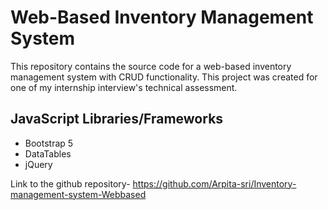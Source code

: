 # Web-Based Inventory Management System
This repository contains the source code for a web-based inventory management system with CRUD functionality. This project was created for one of my internship interview's technical assessment.



## JavaScript Libraries/Frameworks
- Bootstrap 5
- DataTables
- jQuery


Link to the github repository- https://github.com/Arpita-sri/Inventory-management-system-Webbased

